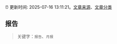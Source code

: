 :alarm_clock: 更新时间: 2025-07-16 13:11:21。[文章来源](/README.md)、[文章分类](/TAGS.md)

## 报告


> 关键字：`报告`、`月报`



